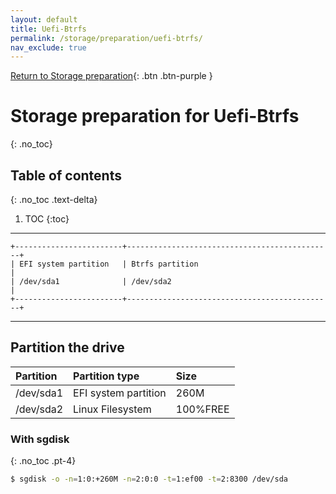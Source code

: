 ```yaml
---
layout: default
title: Uefi-Btrfs
permalink: /storage/preparation/uefi-btrfs/
nav_exclude: true
---
```


[Return to Storage preparation](/Andromeda/storage/preparation/){: .btn .btn-purple }

# Storage preparation for Uefi-Btrfs
{: .no_toc}

## Table of contents
{: .no_toc .text-delta}

1. TOC
{:toc}

---

```
+------------------------+----------------------------------------------+
| EFI system partition   | Btrfs partition                              |
| /dev/sda1              | /dev/sda2                                    |
+------------------------+----------------------------------------------+
```

---

## Partition the drive

| Partition | Partition type       | Size     |
| :-------- | :------------------- | :------- |
| /dev/sda1 | EFI system partition | 260M     |
| /dev/sda2 | Linux Filesystem     | 100%FREE |

### With sgdisk
{: .no_toc .pt-4}

```bash
$ sgdisk -o -n=1:0:+260M -n=2:0:0 -t=1:ef00 -t=2:8300 /dev/sda
```
